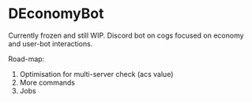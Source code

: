 # DEconomyBot
Currently frozen and still WIP.
Discord bot on cogs focused on economy and user-bot interactions.

Road-map:
1. Optimisation for multi-server check (acs value)
2. More commands
3. Jobs
